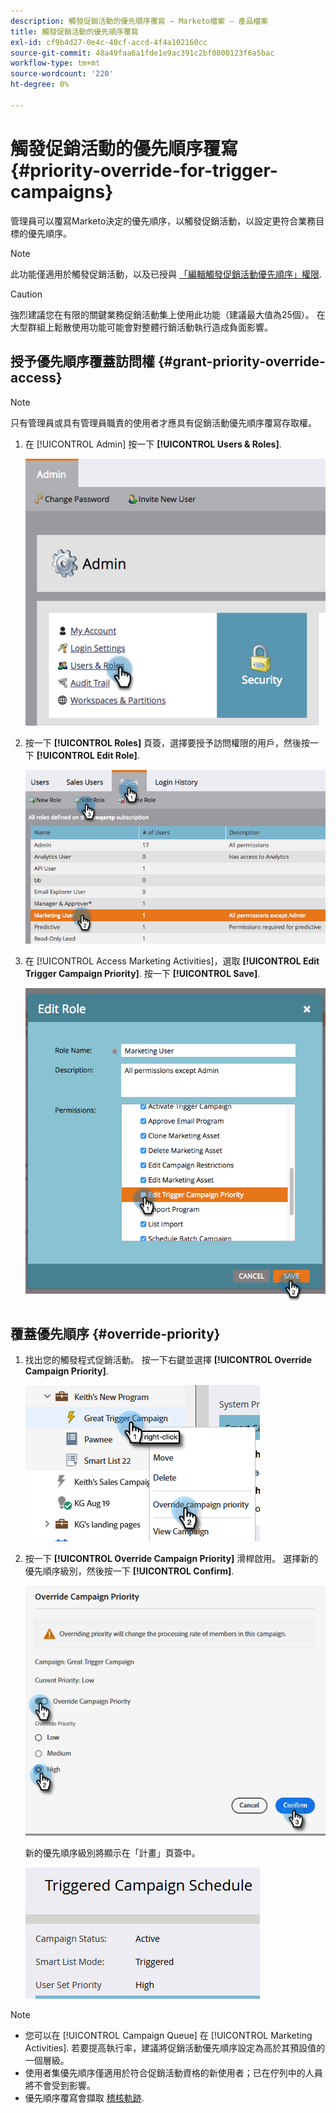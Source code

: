 ```yaml
---
description: 觸發促銷活動的優先順序覆寫 — Marketo檔案 — 產品檔案
title: 觸發促銷活動的優先順序覆寫
exl-id: cf9b4d27-0e4c-40cf-accd-4f4a102160cc
source-git-commit: 48a49faa6a1fde1e9ac391c2bf0800123f6a5bac
workflow-type: tm+mt
source-wordcount: '220'
ht-degree: 0%

---
```


# 觸發促銷活動的優先順序覆寫 {#priority-override-for-trigger-campaigns}

管理員可以覆寫Marketo決定的優先順序，以觸發促銷活動，以設定更符合業務目標的優先順序。

>[!NOTE]
>
>此功能僅適用於觸發促銷活動，以及已授與 [「編輯觸發促銷活動優先順序」權限](#grant-priority-override-access).

>[!CAUTION]
>
>強烈建議您在有限的關鍵業務促銷活動集上使用此功能（建議最大值為25個）。 在大型群組上鬆散使用功能可能會對整體行銷活動執行造成負面影響。

## 授予優先順序覆蓋訪問權 {#grant-priority-override-access}

>[!NOTE]
>
>只有管理員或具有管理員職責的使用者才應具有促銷活動優先順序覆寫存取權。

1. 在 [!UICONTROL Admin] 按一下 **[!UICONTROL Users & Roles]**.

   ![](assets/priority-override-for-trigger-campaigns-1.png)

1. 按一下 **[!UICONTROL Roles]** 頁簽，選擇要授予訪問權限的用戶，然後按一下 **[!UICONTROL Edit Role]**.

   ![](assets/priority-override-for-trigger-campaigns-2.png)

1. 在 [!UICONTROL Access Marketing Activities]，選取 **[!UICONTROL Edit Trigger Campaign Priority]**. 按一下 **[!UICONTROL Save]**.

   ![](assets/priority-override-for-trigger-campaigns-3.png)

## 覆蓋優先順序 {#override-priority}

1. 找出您的觸發程式促銷活動。 按一下右鍵並選擇 **[!UICONTROL Override Campaign Priority]**.

   ![](assets/priority-override-for-trigger-campaigns-4.png)

1. 按一下 **[!UICONTROL Override Campaign Priority]** 滑桿啟用。 選擇新的優先順序級別，然後按一下 **[!UICONTROL Confirm]**.

   ![](assets/priority-override-for-trigger-campaigns-5.png)

   新的優先順序級別將顯示在「計畫」頁簽中。

   ![](assets/priority-override-for-trigger-campaigns-6.png)

>[!NOTE]
>
>* 您可以在 [!UICONTROL Campaign Queue] 在 [!UICONTROL Marketing Activities]. 若要提高執行率，建議將促銷活動優先順序設定為高於其預設值的一個層級。
>* 使用者集優先順序僅適用於符合促銷活動資格的新使用者；已在佇列中的人員將不會受到影響。
>* 優先順序覆寫會擷取 [稽核軌跡](/help/marketo/product-docs/administration/audit-trail/audit-trail-overview.md).

